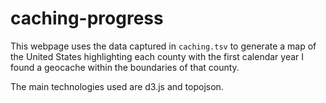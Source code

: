 # caching-progress

This webpage uses the data captured in `caching.tsv` to generate a map of the United States highlighting each county with the first calendar year I found a geocache within the boundaries of that county.

The main technologies used are d3.js and topojson.
